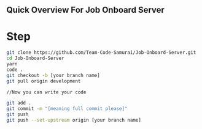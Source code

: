 ## Quick Overview For Job Onboard Server

# Step

```sh
git clone https://github.com/Team-Code-Samurai/Job-Onboard-Server.git
cd Job-Onboard-Server
yarn
code .
git checkout -b [your branch name]
git pull origin development

//Now you can write your code

git add .
git commit -m "[meaning full commit please]"
git push
git push --set-upstream origin [your branch name]

```